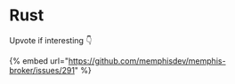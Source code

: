 # Rust

Upvote if interesting 👇

{% embed url="https://github.com/memphisdev/memphis-broker/issues/291" %}
